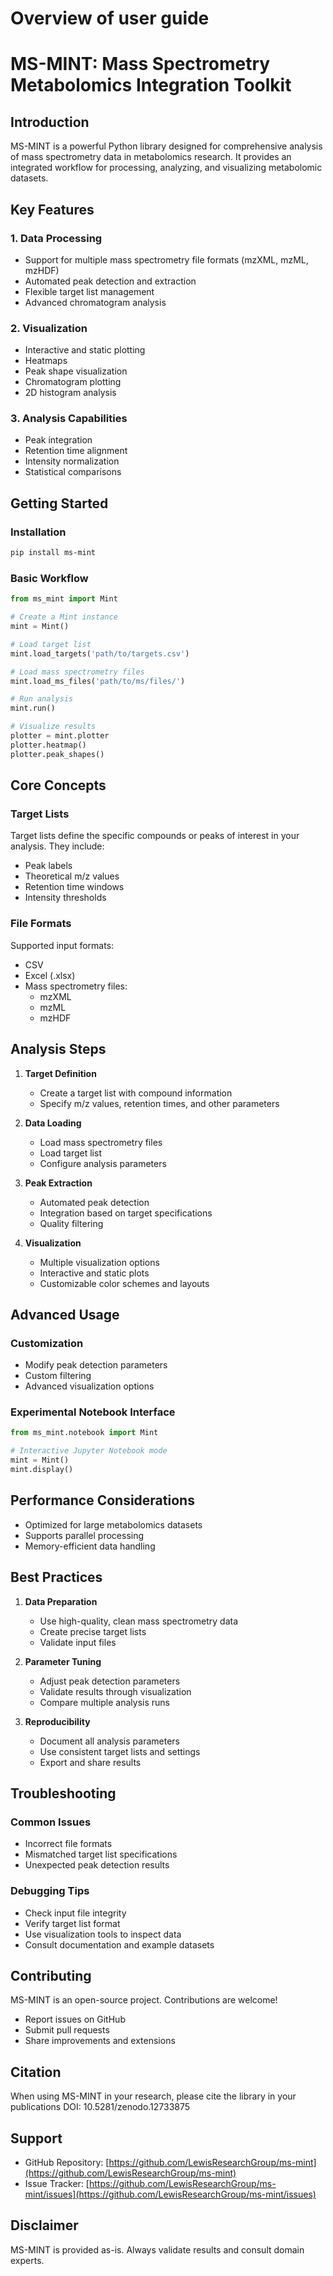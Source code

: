 # Overview of user guide

# MS-MINT: Mass Spectrometry Metabolomics Integration Toolkit

## Introduction

MS-MINT is a powerful Python library designed for comprehensive analysis of mass spectrometry data in metabolomics research. It provides an integrated workflow for processing, analyzing, and visualizing metabolomic datasets.

## Key Features

### 1. Data Processing
- Support for multiple mass spectrometry file formats (mzXML, mzML, mzHDF)
- Automated peak detection and extraction
- Flexible target list management
- Advanced chromatogram analysis

### 2. Visualization
- Interactive and static plotting
- Heatmaps
- Peak shape visualization
- Chromatogram plotting
- 2D histogram analysis

### 3. Analysis Capabilities
- Peak integration
- Retention time alignment
- Intensity normalization
- Statistical comparisons

## Getting Started

### Installation

```bash
pip install ms-mint
```

### Basic Workflow

```python
from ms_mint import Mint

# Create a Mint instance
mint = Mint()

# Load target list
mint.load_targets('path/to/targets.csv')

# Load mass spectrometry files
mint.load_ms_files('path/to/ms/files/')

# Run analysis
mint.run()

# Visualize results
plotter = mint.plotter
plotter.heatmap()
plotter.peak_shapes()
```

## Core Concepts

### Target Lists
Target lists define the specific compounds or peaks of interest in your analysis. They include:

- Peak labels
- Theoretical m/z values
- Retention time windows
- Intensity thresholds

### File Formats
Supported input formats:

- CSV
- Excel (.xlsx)
- Mass spectrometry files:
  - mzXML
  - mzML
  - mzHDF

## Analysis Steps

1. **Target Definition**
   - Create a target list with compound information
   - Specify m/z values, retention times, and other parameters

2. **Data Loading**
   - Load mass spectrometry files
   - Load target list
   - Configure analysis parameters

3. **Peak Extraction**
   - Automated peak detection
   - Integration based on target specifications
   - Quality filtering

4. **Visualization**
   - Multiple visualization options
   - Interactive and static plots
   - Customizable color schemes and layouts

## Advanced Usage

### Customization

- Modify peak detection parameters
- Custom filtering
- Advanced visualization options

### Experimental Notebook Interface
```python
from ms_mint.notebook import Mint

# Interactive Jupyter Notebook mode
mint = Mint()
mint.display()
```

## Performance Considerations

- Optimized for large metabolomics datasets
- Supports parallel processing
- Memory-efficient data handling

## Best Practices

1. **Data Preparation**
   - Use high-quality, clean mass spectrometry data
   - Create precise target lists
   - Validate input files

2. **Parameter Tuning**
   - Adjust peak detection parameters
   - Validate results through visualization
   - Compare multiple analysis runs

3. **Reproducibility**
   - Document all analysis parameters
   - Use consistent target lists and settings
   - Export and share results

## Troubleshooting

### Common Issues
- Incorrect file formats
- Mismatched target list specifications
- Unexpected peak detection results

### Debugging Tips
- Check input file integrity
- Verify target list format
- Use visualization tools to inspect data
- Consult documentation and example datasets

## Contributing

MS-MINT is an open-source project. Contributions are welcome!

- Report issues on GitHub
- Submit pull requests
- Share improvements and extensions

## Citation

When using MS-MINT in your research, please cite the library in your publications DOI: 10.5281/zenodo.12733875

## Support

- GitHub Repository: [https://github.com/LewisResearchGroup/ms-mint](https://github.com/LewisResearchGroup/ms-mint)
- Issue Tracker: [https://github.com/LewisResearchGroup/ms-mint/issues](https://github.com/LewisResearchGroup/ms-mint/issues)

## Disclaimer

MS-MINT is provided as-is. Always validate results and consult domain experts.